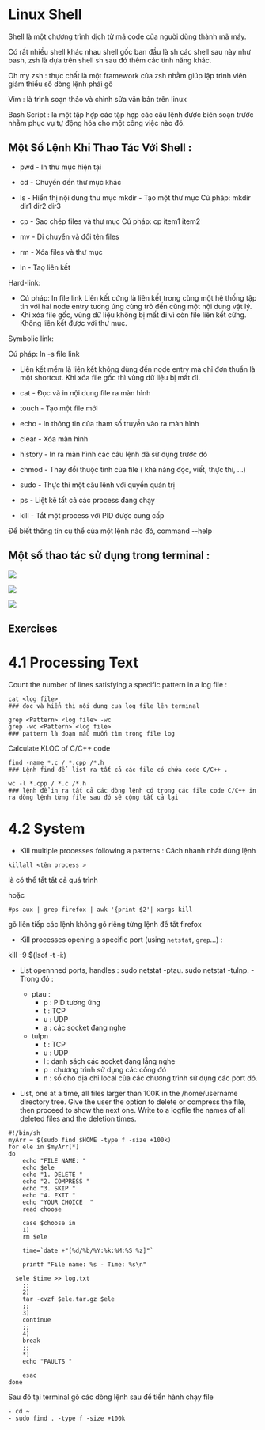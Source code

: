 # Linux Shell

Shell là một chương trình dịch từ mã code của người dùng thành mã máy.

Có rất nhiều shell khác nhau shell gốc ban đầu là sh các shell sau này như bash, zsh là dựa trên shell sh sau đó thêm các tính năng khác.

Oh my zsh : thực chất là một framework của zsh nhằm giúp lập trình viên giảm thiểu số dòng lệnh phải gõ

Vim : là trình soạn thảo và chỉnh sửa văn bản trên linux

Bash Script : là một tập hợp các tập hợp các câu lệnh được biên soạn trước nhằm phục vụ tự động hóa cho một công việc nào đó.
## Một Số Lệnh Khi Thao Tác Với Shell :


- pwd - In thư mục hiện tại

- cd - Chuyển đến thư mục khác

- ls - Hiển thị nội dung thư mục 
mkdir - Tạo một thư mục
Cú pháp: mkdir dir1 dir2 dir3

- cp - Sao chép files và thư mục 
Cú pháp: cp item1 item2

- mv - Di chuyển và đổi tên files

- rm - Xóa files và thư mục

- ln - Taọ liên kết


Hard-link:
- Cú pháp: ln file link
Liên kết cứng là liên kết trong cùng một hệ thống tập tin với hai node entry tương ứng cùng trỏ đến cùng một nội dung vật lý.
- Khi xóa file gốc, vùng dữ liệu không bị mất đi vì còn file liên kết cứng.
Không liên kết được với thư mục.


Symbolic link:

Cú pháp: ln -s file link
- Liên kết mềm là liên kết không dùng đến node entry mà chỉ đơn thuần là một shortcut.
Khi xóa file gốc thì vùng dữ liệu bị mất đi.


- cat - Đọc và in nội dung file ra màn hình

- touch - Tạo một file mới

- echo - In thông tin của tham số truyền vào ra màn hình

- clear - Xóa màn hình

- history - In ra màn hình các câu lệnh đã sử dụng trước đó

- chmod - Thay đổi thuộc tính của file ( khả năng đọc, viết, thực thi, ...)

- sudo - Thực thi một câu lênh với quyền quản trị

- ps - Liệt kê tất cả các process đang chạy

- kill - Tắt một process với PID được cung cấp

Để biết thông tin cụ thể của một lệnh nào đó, command --help

## Một số thao tác sử dụng trong terminal :

![](../media/B1.png)

![](../media/B2.png)

![](../media/B3.png)

## Exercises

# 4.1 Processing Text
Count the number of lines satisfying a specific pattern in a log file :
```
cat <log file> 
### đọc và hiển thị nội dung cua log file lên terminal

grep <Pattern> <log file> -wc 
grep -wc <Pattern> <log file>
### pattern là đoạn mẫu muốn tìm trong file log
```

Calculate KLOC of C/C++ code 

```
find -name *.c / *.cpp /*.h 
### Lệnh find để  list ra tất cả các file có chứa code C/C++ .

wc -l *.cpp / *.c /*.h
### lệnh để in ra tất cả các dòng lệnh có trong các file code C/C++ in ra dòng lệnh từng file sau đó sẽ cộng tất cả lại
```

# 4.2 System 
-  Kill multiple processes following a patterns :
Cách nhanh nhất dùng lệnh 
```
killall <tên process > 
```
là có thể tắt tất cả quá trình 

hoặc 
```
#ps aux | grep firefox | awk '{print $2'| xargs kill
```
gõ liên tiếp các lệnh không gõ riêng từng lệnh để tắt firefox

- Kill processes opening a specific port (using `netstat`, `grep`...) :

kill -9 $(lsof -t -i:<port>)

- List opennned ports, handles :
sudo netstat -ptau.
sudo netstat -tulnp.
 -Trong đó : 
   + ptau : 
        - p : PID tương ứng
        - t : TCP 
        - u : UDP 
        - a : các socket đang nghe
   + tulpn
        - t : TCP
        - u : UDP
        - l : danh sách các socket đang lắng nghe
        - p : chương trình sử dụng các cổng đó
        - n : số  cho địa chỉ local của các chương trình sử dụng các port đó.

- List, one at a time, all files larger than 100K in the /home/username directory tree. Give the user the option to delete or compress the file, then proceed to show the next one. Write to a logfile the names of all deleted files and the deletion times.

```
#!/bin/sh
myArr = $(sudo find $HOME -type f -size +100k)
for ele in $myArr[*]
do
	echo "FILE NAME: "
	echo $ele
	echo "1. DELETE	"
	echo "2. COMPRESS "
	echo "3. SKIP "
	echo "4. EXIT "
	echo "YOUR CHOICE  "
	read choose
	
	case $choose in
	1)
	rm $ele
  
	time=`date +"[%d/%b/%Y:%k:%M:%S %z]"`

	printf "File name: %s - Time: %s\n" 
  
  $ele $time >> log.txt
	;;
	2)
	tar -cvzf $ele.tar.gz $ele
	;;
	3)
	continue
	;;
	4)
	break
	;;
	*)
	echo "FAULTS "

	esac
done

```

Sau đó tại terminal gõ các dòng lệnh sau để tiền hành chạy file 
```
- cd ~
- sudo find . -type f -size +100k
```
